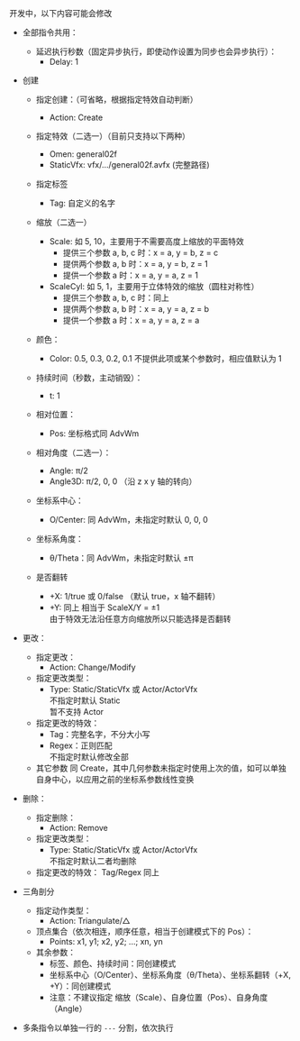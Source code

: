 开发中，以下内容可能会修改

- 全部指令共用：
  - 延迟执行秒数（固定异步执行，即使动作设置为同步也会异步执行）：
    - Delay: 1

- 创建
  - 指定创建：（可省略，根据指定特效自动判断）
    - Action: Create 
  - 指定特效（二选一）（目前只支持以下两种）
    - Omen: general02f
    - StaticVfx: vfx/.../general02f.avfx (完整路径)
  - 指定标签
    - Tag: 自定义的名字
  - 缩放（二选一）
    - Scale: 如 5, 10，主要用于不需要高度上缩放的平面特效
      - 提供三个参数 a, b, c 时：x = a, y = b, z = c
      - 提供两个参数 a, b 时：x = a, y = b, z = 1
      - 提供一个参数 a 时：x = a, y = a, z = 1
    - ScaleCyl: 如 5, 1，主要用于立体特效的缩放（圆柱对称性）
      - 提供三个参数 a, b, c 时：同上
      - 提供两个参数 a, b 时：x = a, y = a, z = b
      - 提供一个参数 a 时：x = a, y = a, z = a
  - 颜色：
    - Color: 0.5, 0.3, 0.2, 0.1
    不提供此项或某个参数时，相应值默认为 1
  - 持续时间（秒数，主动销毁）：
    - t: 1 

  - 相对位置：
    - Pos: 坐标格式同 AdvWm
  - 相对角度（二选一）：
    - Angle: π/2
    - Angle3D: π/2, 0, 0 （沿 z x y 轴的转向）
  - 坐标系中心：
    - O/Center: 同 AdvWm，未指定时默认 0, 0, 0
  - 坐标系角度：
    - θ/Theta：同 AdvWm，未指定时默认 ±π
  - 是否翻转
    - +X: 1/true 或 0/false （默认 true，x 轴不翻转）
    - +Y: 同上
    相当于 ScaleX/Y = ±1  
    由于特效无法沿任意方向缩放所以只能选择是否翻转

- 更改：
  - 指定更改：
    - Action: Change/Modify 
  - 指定更改类型：
    - Type: Static/StaticVfx 或 Actor/ActorVfx  
    不指定时默认 Static  
    暂不支持 Actor  
  - 指定更改的特效：
    - Tag：完整名字，不分大小写
    - Regex：正则匹配  
    不指定时默认修改全部  
  - 其它参数
    同 Create，其中几何参数未指定时使用上次的值，如可以单独自身中心，以应用之前的坐标系参数线性变换

- 删除：
  - 指定删除：
    - Action: Remove 
  - 指定更改类型：
    - Type: Static/StaticVfx 或 Actor/ActorVfx  
    不指定时默认二者均删除
  - 指定更改的特效：
    Tag/Regex 同上

- 三角剖分
  - 指定动作类型：
    - Action: Triangulate/△
  - 顶点集合（依次相连，顺序任意，相当于创建模式下的 Pos）：
    - Points: x1, y1; x2, y2; ...; xn, yn
  - 其余参数：
    - 标签、颜色、持续时间：同创建模式
    - 坐标系中心（O/Center）、坐标系角度（θ/Theta）、坐标系翻转（+X, +Y）：同创建模式
    - 注意：不建议指定 缩放（Scale）、自身位置（Pos）、自身角度（Angle）

- 多条指令以单独一行的 `---` 分割，依次执行
